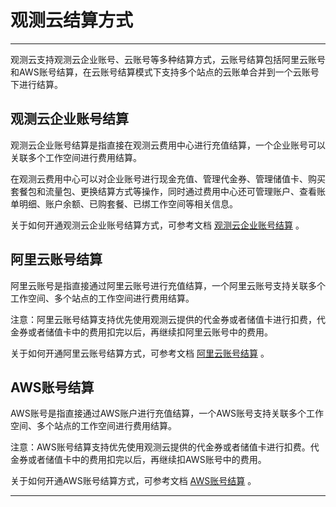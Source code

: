 # 观测云结算方式
---

观测云支持观测云企业账号、云账号等多种结算方式，云账号结算包括阿里云账号和AWS账号结算，在云账号结算模式下支持多个站点的云账单合并到一个云账号下进行结算。

## 观测云企业账号结算

观测云企业账号结算是指直接在观测云费用中心进行充值结算，一个企业账号可以关联多个工作空间进行费用结算。

在观测云费用中心可以对企业账号进行现金充值、管理代金券、管理储值卡、购买套餐包和流量包、更换结算方式等操作，同时通过费用中心还可管理账户、查看账单明细、账户余额、已购套餐、已绑工作空间等相关信息。

关于如何开通观测云企业账号结算方式，可参考文档 [观测云企业账号结算](../../billing/billing-account/enterprise-account.md) 。

## 阿里云账号结算

阿里云账号是指直接通过阿里云账号进行充值结算，一个阿里云账号支持关联多个工作空间、多个站点的工作空间进行费用结算。

注意：阿里云账号结算支持优先使用观测云提供的代金券或者储值卡进行扣费，代金券或者储值卡中的费用扣完以后，再继续扣阿里云账号中的费用。

关于如何开通阿里云账号结算方式，可参考文档 [阿里云账号结算](../../billing/billing-account/aliyun-account.md) 。

## AWS账号结算

AWS账号是指直接通过AWS账户进行充值结算，一个AWS账号支持关联多个工作空间、多个站点的工作空间进行费用结算。

注意：AWS账号结算支持优先使用观测云提供的代金券或者储值卡进行扣费。代金券或者储值卡中的费用扣完以后，再继续扣AWS账号中的费用。

关于如何开通AWS账号结算方式，可参考文档 [AWS账号结算](../../billing/billing-account/aws-account.md) 。



---


